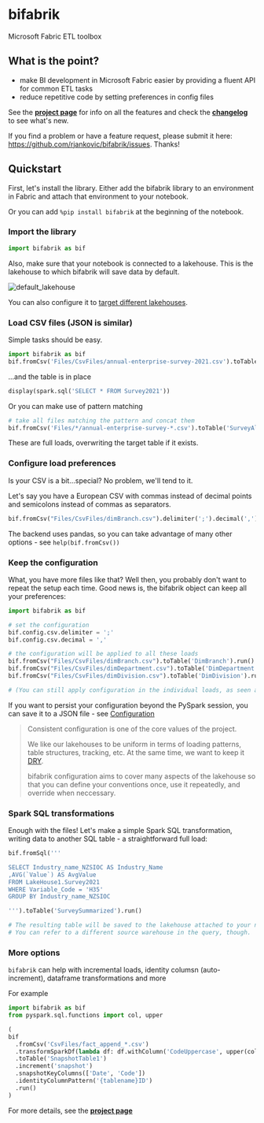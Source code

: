 # bifabrik
Microsoft Fabric ETL toolbox

## What is the point?
 - make BI development in Microsoft Fabric easier by providing a fluent API for common ETL tasks
 - reduce repetitive code by setting preferences in config files

See the **[project page](https://rjankovic.github.io/bifabrik/)** for info on all the features and check the **[changelog](https://github.com/rjankovic/bifabrik/blob/main/CHANGELOG.md)** to see what's new.

If you find a problem or have a feature request, please submit it here: https://github.com/rjankovic/bifabrik/issues. Thanks!

## Quickstart

First, let's install the library. Either add the bifabrik library to an environment in Fabric and attach that environment to your notebook.

Or you can add `%pip install bifabrik` at the beginning of the notebook.

### Import the library

```python
import bifabrik as bif
```

Also, make sure that your notebook is connected to a lakehouse. This is the lakehouse to which bifabrik will save data by default.

![default_lakehouse](https://github.com/rjankovic/bifabrik/assets/2221666/60951119-b0ce-40b1-8e7e-ba07b78ac06a)

You can also configure it to [target different lakehouses](https://rjankovic.github.io/bifabrik/tutorial/cfg_storage.html).

### Load CSV files (JSON is similar)
Simple tasks should be easy.

```python
import bifabrik as bif
bif.fromCsv('Files/CsvFiles/annual-enterprise-survey-2021.csv').toTable('Survey2021').run()
```
...and the table is in place

```python
display(spark.sql('SELECT * FROM Survey2021'))
```
Or you can make use of pattern matching
```python
# take all files matching the pattern and concat them
bif.fromCsv('Files/*/annual-enterprise-survey-*.csv').toTable('SurveyAll').run()
```
These are full loads, overwriting the target table if it exists.

### Configure load preferences
Is your CSV is a bit...special? No problem, we'll tend to it.

Let's say you have a European CSV with commas instead of decimal points and semicolons instead of commas as separators.
```python
bif.fromCsv("Files/CsvFiles/dimBranch.csv").delimiter(';').decimal(',').toTable('DimBranch').run()
```

The backend uses pandas, so you can take advantage of many other options - see `help(bif.fromCsv())`

### Keep the configuration
What, you have more files like that?  Well then, you probably don't want to repeat the setup each time.
Good news is, the bifabrik object can keep all your preferences:

```python
import bifabrik as bif

# set the configuration
bif.config.csv.delimiter = ';'
bif.config.csv.decimal = ','

# the configuration will be applied to all these loads
bif.fromCsv("Files/CsvFiles/dimBranch.csv").toTable('DimBranch').run()
bif.fromCsv("Files/CsvFiles/dimDepartment.csv").toTable('DimDepartment').run()
bif.fromCsv("Files/CsvFiles/dimDivision.csv").toTable('DimDivision').run()

# (You can still apply configuration in the individual loads, as seen above, to override the general configuration.)
```
If you want to persist your configuration beyond the PySpark session, you can save it to a JSON file - see [Configuration](https://rjankovic.github.io/bifabrik/tutorial/configuration.html)

> Consistent configuration is one of the core values of the project.
> 
> We like our lakehouses to be uniform in terms of loading patterns, table structures, tracking, etc. At the same time, we want to keep it [DRY](https://en.wikipedia.org/wiki/Don%27t_repeat_yourself).
> 
> bifabrik configuration aims to cover many aspects of the lakehouse so that you can define your conventions once, use it repeatedly, and override when neccessary.


### Spark SQL transformations
Enough with the files! Let's make a simple Spark SQL transformation, writing data to another SQL table - a straightforward full load:

```python
bif.fromSql('''

SELECT Industry_name_NZSIOC AS Industry_Name 
,AVG(`Value`) AS AvgValue
FROM LakeHouse1.Survey2021
WHERE Variable_Code = 'H35'
GROUP BY Industry_name_NZSIOC

''').toTable('SurveySummarized').run()

# The resulting table will be saved to the lakehouse attached to your notebook.
# You can refer to a different source warehouse in the query, though.
```

### More options

`bifabrik` can help with incremental loads, identity columsn (auto-increment), dataframe transformations and more

For example
```python
import bifabrik as bif
from pyspark.sql.functions import col, upper

(
bif
  .fromCsv('CsvFiles/fact_append_*.csv')
  .transformSparkDf(lambda df: df.withColumn('CodeUppercase', upper(col('Code'))))
  .toTable('SnapshotTable1')
  .increment('snapshot')
  .snapshotKeyColumns(['Date', 'Code'])
  .identityColumnPattern('{tablename}ID')
  .run()
)
```
For more details, see the **[project page](https://rjankovic.github.io/bifabrik/)**
